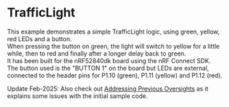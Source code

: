 # TrafficLight

This example demonstrates a simple TrafficLight logic, using green, yellow, red LEDs and a button.  
When pressing the button on green, the light will switch to yellow for a little while, then to red and finally after a longer delay back to green.  
It has been built for the nRF52840dk board using the nRF Connect SDK.  
The button used is the "BUTTON 1" on the board but LEDs are external, connected to the header pins for P1.10 (green), P1.11 (yellow) and P1.12 (red).  

Update Feb-2025: Also check out [Addressing Previous Oversights](https://www.ericbariaux.com/posts/previous_oversights_nrf52/) as it explains some issues with the initial sample code.